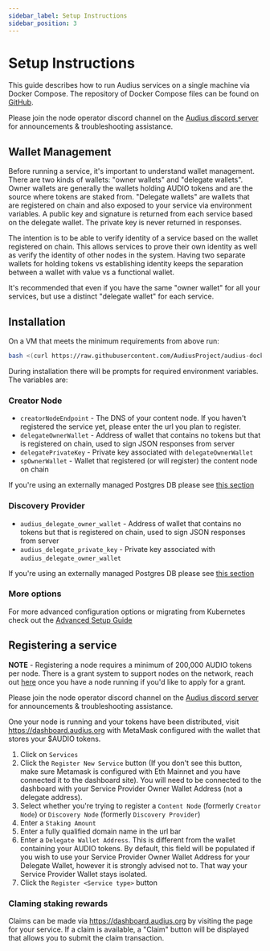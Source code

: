 ```yaml
---
sidebar_label: Setup Instructions
sidebar_position: 3
---
```


# Setup Instructions

This guide describes how to run Audius services on a single machine via Docker Compose.
The repository of Docker Compose files can be found on [GitHub](https://github.com/AudiusProject/audius-docker-compose).

Please join the node operator discord channel on the [Audius discord server](https://discord.com/invite/audius) for announcements & troubleshooting assistance.

## Wallet Management

Before running a service, it's important to understand wallet management. There are two kinds of wallets: "owner wallets" and "delegate wallets". Owner wallets are generally the wallets holding AUDIO tokens and are the source where tokens are staked from. "Delegate wallets" are wallets that are registered on chain and also exposed to your service via environment variables. A public key and signature is returned from each service based on the delegate wallet. The private key is never returned in responses.

The intention is to be able to verify identity of a service based on the wallet registered on chain. This allows services to prove their own identity as well as verify the identity of other nodes in the system. Having two separate wallets for holding tokens vs establishing identity keeps the separation between a wallet with value vs a functional wallet.

It's recommended that even if you have the same "owner wallet" for all your services, but use a distinct "delegate wallet" for each service.

## Installation

On a VM that meets the minimum requirements from above run:

```bash
bash <(curl https://raw.githubusercontent.com/AudiusProject/audius-docker-compose/main/install.sh)
```

During installation there will be prompts for required environment variables. The variables are:

### Creator Node

- `creatorNodeEndpoint` - The DNS of your content node. If you haven't registered the service yet, please enter the url you plan to register.
- `delegateOwnerWallet` - Address of wallet that contains no tokens but that is registered on chain, used to sign JSON responses from server
- `delegatePrivateKey` - Private key associated with `delegateOwnerWallet`
- `spOwnerWallet` - Wallet that registered (or will register) the content node on chain

If you're using an externally managed Postgres DB please see [this section](advanced_setup.md#external-creator-node-postgres)

### Discovery Provider

- `audius_delegate_owner_wallet` - Address of wallet that contains no tokens but that is registered on chain, used to sign JSON responses from server
- `audius_delegate_private_key` - Private key associated with `audius_delegate_owner_wallet`

If you're using an externally managed Postgres DB please see [this section](advanced_setup.md#external-discovery-provider-postgres-instance)

### More options

For more advanced configuration options or migrating from Kubernetes check out the [Advanced Setup Guide](advanced_setup.md)

## Registering a service

**NOTE** - Registering a node requires a minimum of 200,000 AUDIO tokens per node. There is a grant system to support nodes on the network, reach out [here](https://docs.google.com/forms/d/e/1FAIpQLSf91KZdBdDlJrx6nLR3k6g4uL0PSg9QuR4FxMabEI6gGdlA6A/viewform) once you have a node running if you'd like to apply for a grant.

Please join the node operator discord channel on the [Audius discord server](https://discord.com/invite/audius) for announcements & troubleshooting assistance.

One your node is running and your tokens have been distributed, visit https://dashboard.audius.org with MetaMask configured with the wallet that stores your $AUDIO tokens.

1. Click on `Services`
2. Click the `Register New Service` button (If you don't see this button, make sure Metamask is configured with Eth Mainnet and you have connected it to the dashboard site). You will need to be connected to the dashboard with your Service Provider Owner Wallet Address (not a delegate address).
3. Select whether you're trying to register a `Content Node` (formerly `Creator Node`) or `Discovery Node` (formerly `Discovery Provider`)
4. Enter a `Staking Amount`
5. Enter a fully qualified domain name in the url bar
6. Enter a `Delegate Wallet Address`. This is different from the wallet containing your AUDIO tokens. By default, this field will be populated if you wish to use your Service Provider Owner Wallet Address for your Delegate Wallet, however it is strongly advised not to. That way your Service Provider Wallet stays isolated.
7. Click the `Register <Service type>` button

### Claming staking rewards

Claims can be made via https://dashboard.audius.org by visiting the page for your service. If a claim is available, a "Claim" button will be displayed that allows you to submit the claim transaction.
